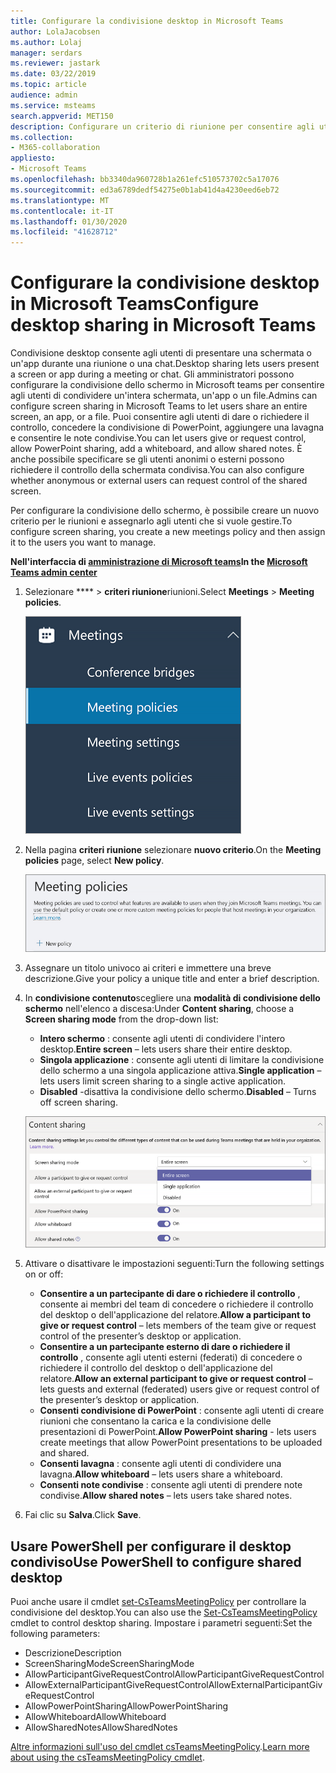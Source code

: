 ```yaml
---
title: Configurare la condivisione desktop in Microsoft Teams
author: LolaJacobsen
ms.author: Lolaj
manager: serdars
ms.reviewer: jastark
ms.date: 03/22/2019
ms.topic: article
audience: admin
ms.service: msteams
search.appverid: MET150
description: Configurare un criterio di riunione per consentire agli utenti di condividere i loro desktop in chat o riunioni di Teams
ms.collection:
- M365-collaboration
appliesto:
- Microsoft Teams
ms.openlocfilehash: bb3340da960728b1a261efc510573702c5a17076
ms.sourcegitcommit: ed3a6789dedf54275e0b1ab41d4a4230eed6eb72
ms.translationtype: MT
ms.contentlocale: it-IT
ms.lasthandoff: 01/30/2020
ms.locfileid: "41628712"
---
```

<a name="configure-desktop-sharing-in-microsoft-teams"></a><span data-ttu-id="42dbe-103">Configurare la condivisione desktop in Microsoft Teams</span><span class="sxs-lookup"><span data-stu-id="42dbe-103">Configure desktop sharing in Microsoft Teams</span></span>
============================================

<span data-ttu-id="42dbe-104">Condivisione desktop consente agli utenti di presentare una schermata o un'app durante una riunione o una chat.</span><span class="sxs-lookup"><span data-stu-id="42dbe-104">Desktop sharing lets users present a screen or app during a meeting or chat.</span></span> <span data-ttu-id="42dbe-105">Gli amministratori possono configurare la condivisione dello schermo in Microsoft teams per consentire agli utenti di condividere un'intera schermata, un'app o un file.</span><span class="sxs-lookup"><span data-stu-id="42dbe-105">Admins can configure screen sharing in Microsoft Teams to let users share an entire screen, an app, or a file.</span></span> <span data-ttu-id="42dbe-106">Puoi consentire agli utenti di dare o richiedere il controllo, concedere la condivisione di PowerPoint, aggiungere una lavagna e consentire le note condivise.</span><span class="sxs-lookup"><span data-stu-id="42dbe-106">You can let users give or request control, allow PowerPoint sharing, add a whiteboard, and allow shared notes.</span></span> <span data-ttu-id="42dbe-107">È anche possibile specificare se gli utenti anonimi o esterni possono richiedere il controllo della schermata condivisa.</span><span class="sxs-lookup"><span data-stu-id="42dbe-107">You can also configure whether anonymous or external users can request control of the shared screen.</span></span>

<span data-ttu-id="42dbe-108">Per configurare la condivisione dello schermo, è possibile creare un nuovo criterio per le riunioni e assegnarlo agli utenti che si vuole gestire.</span><span class="sxs-lookup"><span data-stu-id="42dbe-108">To configure screen sharing, you create a new meetings policy and then assign it to the users you want to manage.</span></span>

<span data-ttu-id="42dbe-109">**Nell'interfaccia di [amministrazione di Microsoft teams](https://admin.teams.microsoft.com/)**</span><span class="sxs-lookup"><span data-stu-id="42dbe-109">**In the [Microsoft Teams admin center](https://admin.teams.microsoft.com/)**</span></span>

1. <span data-ttu-id="42dbe-110">Selezionare \*\*\*\* > **criteri riunione**riunioni.</span><span class="sxs-lookup"><span data-stu-id="42dbe-110">Select **Meetings** > **Meeting policies**.</span></span>

    ![Schermata che mostra i criteri riunione selezionati](media/configure-desktop-sharing-image1.png)

2. <span data-ttu-id="42dbe-112">Nella pagina **criteri riunione** selezionare **nuovo criterio**.</span><span class="sxs-lookup"><span data-stu-id="42dbe-112">On the **Meeting policies** page, select **New policy**.</span></span>

    ![Schermata che mostra il messaggio criteri riunione](media/configure-desktop-sharing-image2.png)

3. <span data-ttu-id="42dbe-114">Assegnare un titolo univoco ai criteri e immettere una breve descrizione.</span><span class="sxs-lookup"><span data-stu-id="42dbe-114">Give your policy a unique title and enter a brief description.</span></span>

4. <span data-ttu-id="42dbe-115">In **condivisione contenuto**scegliere una **modalità di condivisione dello schermo** nell'elenco a discesa:</span><span class="sxs-lookup"><span data-stu-id="42dbe-115">Under **Content sharing**, choose a **Screen sharing mode** from the drop-down list:</span></span>

   - <span data-ttu-id="42dbe-116">**Intero schermo** : consente agli utenti di condividere l'intero desktop.</span><span class="sxs-lookup"><span data-stu-id="42dbe-116">**Entire screen** – lets users share their entire desktop.</span></span>
   - <span data-ttu-id="42dbe-117">**Singola applicazione** : consente agli utenti di limitare la condivisione dello schermo a una singola applicazione attiva.</span><span class="sxs-lookup"><span data-stu-id="42dbe-117">**Single application** – lets users limit screen sharing to a single active application.</span></span>
   - <span data-ttu-id="42dbe-118">**Disabled** -disattiva la condivisione dello schermo.</span><span class="sxs-lookup"><span data-stu-id="42dbe-118">**Disabled** – Turns off screen sharing.</span></span>

    ![Schermata che mostra le opzioni della modalità di condivisione](media/configure-desktop-sharing-image3.png)

5. <span data-ttu-id="42dbe-120">Attivare o disattivare le impostazioni seguenti:</span><span class="sxs-lookup"><span data-stu-id="42dbe-120">Turn the following settings on or off:</span></span>

    - <span data-ttu-id="42dbe-121">**Consentire a un partecipante di dare o richiedere il controllo** , consente ai membri del team di concedere o richiedere il controllo del desktop o dell'applicazione del relatore.</span><span class="sxs-lookup"><span data-stu-id="42dbe-121">**Allow a participant to give or request control** – lets members of the team give or request control of the presenter’s desktop or application.</span></span>
    - <span data-ttu-id="42dbe-122">**Consentire a un partecipante esterno di dare o richiedere il controllo** , consente agli utenti esterni (federati) di concedere o richiedere il controllo del desktop o dell'applicazione del relatore.</span><span class="sxs-lookup"><span data-stu-id="42dbe-122">**Allow an external participant to give or request control** – lets guests and external (federated) users give or request control of the presenter’s desktop or application.</span></span>
    - <span data-ttu-id="42dbe-123">**Consenti condivisione di PowerPoint** : consente agli utenti di creare riunioni che consentano la carica e la condivisione delle presentazioni di PowerPoint.</span><span class="sxs-lookup"><span data-stu-id="42dbe-123">**Allow PowerPoint sharing** - lets users create meetings that allow PowerPoint presentations to be uploaded and shared.</span></span>
    - <span data-ttu-id="42dbe-124">**Consenti lavagna** : consente agli utenti di condividere una lavagna.</span><span class="sxs-lookup"><span data-stu-id="42dbe-124">**Allow whiteboard** – lets users share a whiteboard.</span></span>
    - <span data-ttu-id="42dbe-125">**Consenti note condivise** : consente agli utenti di prendere note condivise.</span><span class="sxs-lookup"><span data-stu-id="42dbe-125">**Allow shared notes** – lets users take shared notes.</span></span>

6. <span data-ttu-id="42dbe-126">Fai clic su **Salva**.</span><span class="sxs-lookup"><span data-stu-id="42dbe-126">Click **Save**.</span></span>

## <a name="use-powershell-to-configure-shared-desktop"></a><span data-ttu-id="42dbe-127">Usare PowerShell per configurare il desktop condiviso</span><span class="sxs-lookup"><span data-stu-id="42dbe-127">Use PowerShell to configure shared desktop</span></span>

<span data-ttu-id="42dbe-128">Puoi anche usare il cmdlet [set-CsTeamsMeetingPolicy](https://docs.microsoft.com/powershell/module/skype/set-csteamsmeetingpolicy?view=skype-ps) per controllare la condivisione del desktop.</span><span class="sxs-lookup"><span data-stu-id="42dbe-128">You can also use the [Set-CsTeamsMeetingPolicy](https://docs.microsoft.com/powershell/module/skype/set-csteamsmeetingpolicy?view=skype-ps) cmdlet to control desktop sharing.</span></span> <span data-ttu-id="42dbe-129">Impostare i parametri seguenti:</span><span class="sxs-lookup"><span data-stu-id="42dbe-129">Set the following parameters:</span></span>

- <span data-ttu-id="42dbe-130">Descrizione</span><span class="sxs-lookup"><span data-stu-id="42dbe-130">Description</span></span>
- <span data-ttu-id="42dbe-131">ScreenSharingMode</span><span class="sxs-lookup"><span data-stu-id="42dbe-131">ScreenSharingMode</span></span>
- <span data-ttu-id="42dbe-132">AllowParticipantGiveRequestControl</span><span class="sxs-lookup"><span data-stu-id="42dbe-132">AllowParticipantGiveRequestControl</span></span>
- <span data-ttu-id="42dbe-133">AllowExternalParticipantGiveRequestControl</span><span class="sxs-lookup"><span data-stu-id="42dbe-133">AllowExternalParticipantGiveRequestControl</span></span>
- <span data-ttu-id="42dbe-134">AllowPowerPointSharing</span><span class="sxs-lookup"><span data-stu-id="42dbe-134">AllowPowerPointSharing</span></span>
- <span data-ttu-id="42dbe-135">AllowWhiteboard</span><span class="sxs-lookup"><span data-stu-id="42dbe-135">AllowWhiteboard</span></span>
- <span data-ttu-id="42dbe-136">AllowSharedNotes</span><span class="sxs-lookup"><span data-stu-id="42dbe-136">AllowSharedNotes</span></span>

<span data-ttu-id="42dbe-137">[Altre informazioni sull'uso del cmdlet csTeamsMeetingPolicy](https://docs.microsoft.com/powershell/module/skype/set-csteamsmeetingpolicy?view=skype-ps).</span><span class="sxs-lookup"><span data-stu-id="42dbe-137">[Learn more about using the csTeamsMeetingPolicy cmdlet](https://docs.microsoft.com/powershell/module/skype/set-csteamsmeetingpolicy?view=skype-ps).</span></span>

